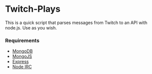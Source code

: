Twitch-Plays
============

This is a quick script that parses messages from Twitch to an API with node.js. Use as you wish.

### Requirements

* [MongoDB](https://github.com/mongodb/mongo)
* [MongoJS](https://github.com/mafintosh/mongojs)
* [Express](https://github.com/visionmedia/express)
* [Node IRC](https://github.com/martynsmith/node-irc)
